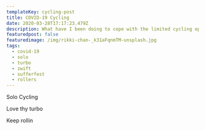 ```yaml
---
templateKey: cycling-post
title: COVID-19 Cycling
date: 2020-03-28T17:17:23.479Z
description: What have I been doing to cope with the limited cycling opportunities
featuredpost: false
featuredimage: /img/rikki-chan-_k31aFqnmTM-unsplash.jpg
tags:
  - covid-19
  - solo
  - turbo
  - zwift
  - sufferfest
  - rollers
---
```

Solo Cycling



Love thy turbo



Keep rollin

